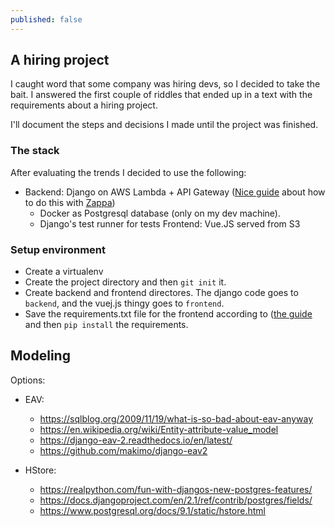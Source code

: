 ```yaml
---
published: false
---
```

## A hiring project

I caught word that some company was hiring devs, so I decided to take the bait. I answered the first couple of riddles that ended up in a text with the requirements about a hiring project.

 I'll document the steps and decisions I made until the project was finished.

### The stack

After evaluating the trends I decided to use the following:

- Backend: Django on AWS Lambda + API Gateway ([Nice guide](https://blog.apcelent.com/deploy-django-app-aws-lambda.html) about how to do this with [Zappa](https://www.zappa.io/))
  - Docker as Postgresql database (only on my dev machine).
  - Django's test runner for tests
Frontend: Vue.JS served from S3


### Setup environment

- Create a virtualenv
- Create the project directory and then `git init` it.
- Create backend and frontend directores. The django code goes to `backend`, and the vuej.js thingy goes to `frontend`.
- Save the requirements.txt file for the frontend according to ([the guide](https://blog.apcelent.com/deploy-django-app-aws-lambda.html) and then `pip install` the requirements.

## Modeling

Options:

- EAV:
  - https://sqlblog.org/2009/11/19/what-is-so-bad-about-eav-anyway
  - https://en.wikipedia.org/wiki/Entity-attribute-value_model
  - https://django-eav-2.readthedocs.io/en/latest/
  - https://github.com/makimo/django-eav2

- HStore:
  - https://realpython.com/fun-with-djangos-new-postgres-features/
  - https://docs.djangoproject.com/en/2.1/ref/contrib/postgres/fields/
  - https://www.postgresql.org/docs/9.1/static/hstore.html
  
  


  